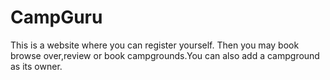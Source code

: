 # CampGuru

This is a website where you can register yourself. Then you may book browse over,review or book campgrounds.You can also add a campground as its owner.
